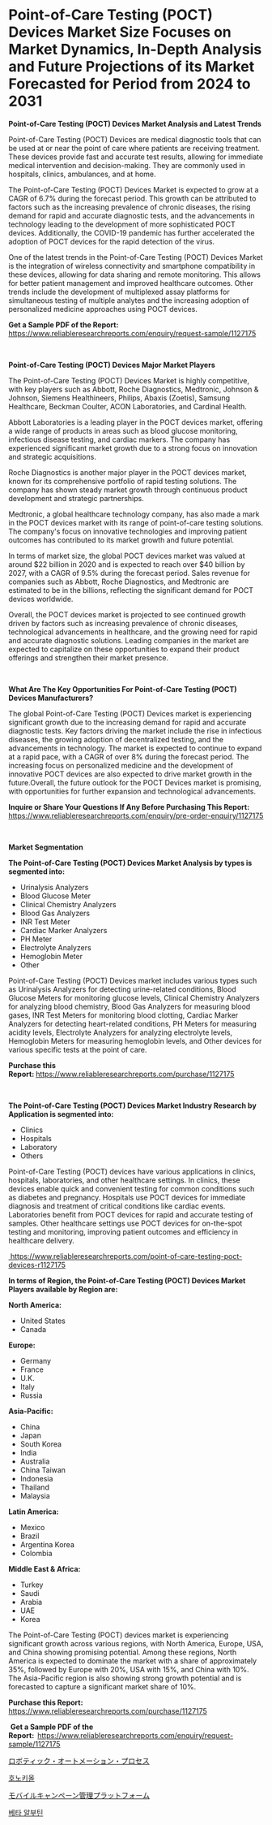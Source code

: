 <p><h1>Point-of-Care Testing (POCT) Devices Market Size Focuses on Market Dynamics, In-Depth Analysis and Future Projections of its Market Forecasted for Period from 2024 to 2031</h1></p><p><strong>Point-of-Care Testing (POCT) Devices Market Analysis and Latest Trends</strong></p>
<p><p>Point-of-Care Testing (POCT) Devices are medical diagnostic tools that can be used at or near the point of care where patients are receiving treatment. These devices provide fast and accurate test results, allowing for immediate medical intervention and decision-making. They are commonly used in hospitals, clinics, ambulances, and at home.</p><p>The Point-of-Care Testing (POCT) Devices Market is expected to grow at a CAGR of 6.7% during the forecast period. This growth can be attributed to factors such as the increasing prevalence of chronic diseases, the rising demand for rapid and accurate diagnostic tests, and the advancements in technology leading to the development of more sophisticated POCT devices. Additionally, the COVID-19 pandemic has further accelerated the adoption of POCT devices for the rapid detection of the virus.</p><p>One of the latest trends in the Point-of-Care Testing (POCT) Devices Market is the integration of wireless connectivity and smartphone compatibility in these devices, allowing for data sharing and remote monitoring. This allows for better patient management and improved healthcare outcomes. Other trends include the development of multiplexed assay platforms for simultaneous testing of multiple analytes and the increasing adoption of personalized medicine approaches using POCT devices.</p></p>
<p><strong>Get a Sample PDF of the Report:&nbsp;</strong> <a href="https://www.reliableresearchreports.com/enquiry/request-sample/1127175">https://www.reliableresearchreports.com/enquiry/request-sample/1127175</a></p>
<p>&nbsp;</p>
<p><strong>Point-of-Care Testing (POCT) Devices Major Market Players</strong></p>
<p><p>The Point-of-Care Testing (POCT) Devices Market is highly competitive, with key players such as Abbott, Roche Diagnostics, Medtronic, Johnson & Johnson, Siemens Healthineers, Philips, Abaxis (Zoetis), Samsung Healthcare, Beckman Coulter, ACON Laboratories, and Cardinal Health.</p><p>Abbott Laboratories is a leading player in the POCT devices market, offering a wide range of products in areas such as blood glucose monitoring, infectious disease testing, and cardiac markers. The company has experienced significant market growth due to a strong focus on innovation and strategic acquisitions.</p><p>Roche Diagnostics is another major player in the POCT devices market, known for its comprehensive portfolio of rapid testing solutions. The company has shown steady market growth through continuous product development and strategic partnerships.</p><p>Medtronic, a global healthcare technology company, has also made a mark in the POCT devices market with its range of point-of-care testing solutions. The company's focus on innovative technologies and improving patient outcomes has contributed to its market growth and future potential.</p><p>In terms of market size, the global POCT devices market was valued at around $22 billion in 2020 and is expected to reach over $40 billion by 2027, with a CAGR of 9.5% during the forecast period. Sales revenue for companies such as Abbott, Roche Diagnostics, and Medtronic are estimated to be in the billions, reflecting the significant demand for POCT devices worldwide.</p><p>Overall, the POCT devices market is projected to see continued growth driven by factors such as increasing prevalence of chronic diseases, technological advancements in healthcare, and the growing need for rapid and accurate diagnostic solutions. Leading companies in the market are expected to capitalize on these opportunities to expand their product offerings and strengthen their market presence.</p></p>
<p>&nbsp;</p>
<p><strong>What Are The Key Opportunities For Point-of-Care Testing (POCT) Devices Manufacturers?</strong></p>
<p><p>The global Point-of-Care Testing (POCT) Devices market is experiencing significant growth due to the increasing demand for rapid and accurate diagnostic tests. Key factors driving the market include the rise in infectious diseases, the growing adoption of decentralized testing, and the advancements in technology. The market is expected to continue to expand at a rapid pace, with a CAGR of over 8% during the forecast period. The increasing focus on personalized medicine and the development of innovative POCT devices are also expected to drive market growth in the future.Overall, the future outlook for the POCT Devices market is promising, with opportunities for further expansion and technological advancements.</p></p>
<p><strong>Inquire or Share Your Questions If Any Before Purchasing This Report:</strong> <a href="https://www.reliableresearchreports.com/enquiry/pre-order-enquiry/1127175">https://www.reliableresearchreports.com/enquiry/pre-order-enquiry/1127175</a></p>
<p>&nbsp;</p>
<p><strong>Market Segmentation</strong></p>
<p><strong>The Point-of-Care Testing (POCT) Devices Market Analysis by types is segmented into:</strong></p>
<p><ul><li>Urinalysis Analyzers</li><li>Blood Glucose Meter</li><li>Clinical Chemistry Analyzers</li><li>Blood Gas Analyzers</li><li>INR Test Meter</li><li>Cardiac Marker Analyzers</li><li>PH Meter</li><li>Electrolyte Analyzers</li><li>Hemoglobin Meter</li><li>Other</li></ul></p>
<p><p>Point-of-Care Testing (POCT) Devices market includes various types such as Urinalysis Analyzers for detecting urine-related conditions, Blood Glucose Meters for monitoring glucose levels, Clinical Chemistry Analyzers for analyzing blood chemistry, Blood Gas Analyzers for measuring blood gases, INR Test Meters for monitoring blood clotting, Cardiac Marker Analyzers for detecting heart-related conditions, PH Meters for measuring acidity levels, Electrolyte Analyzers for analyzing electrolyte levels, Hemoglobin Meters for measuring hemoglobin levels, and Other devices for various specific tests at the point of care.</p></p>
<p><strong>Purchase this Report:&nbsp;</strong><a href="https://www.reliableresearchreports.com/purchase/1127175">https://www.reliableresearchreports.com/purchase/1127175</a></p>
<p>&nbsp;</p>
<p><strong>The Point-of-Care Testing (POCT) Devices Market Industry Research by Application is segmented into:</strong></p>
<p><ul><li>Clinics</li><li>Hospitals</li><li>Laboratory</li><li>Others</li></ul></p>
<p><p>Point-of-Care Testing (POCT) devices have various applications in clinics, hospitals, laboratories, and other healthcare settings. In clinics, these devices enable quick and convenient testing for common conditions such as diabetes and pregnancy. Hospitals use POCT devices for immediate diagnosis and treatment of critical conditions like cardiac events. Laboratories benefit from POCT devices for rapid and accurate testing of samples. Other healthcare settings use POCT devices for on-the-spot testing and monitoring, improving patient outcomes and efficiency in healthcare delivery.</p></p>
<p><a href="https://www.reliableresearchreports.com/point-of-care-testing-poct-devices-r1127175">&nbsp;https://www.reliableresearchreports.com/point-of-care-testing-poct-devices-r1127175</a></p>
<p><strong>In terms of Region, the Point-of-Care Testing (POCT) Devices Market Players available by Region are:</strong></p>
<p>
    <p> <strong> North America: </strong>
        <ul>
            <li>United States</li>
            <li>Canada</li>
        </ul>
        </p> 
    <p> <strong> Europe: </strong>
        <ul>
            <li>Germany</li>
            <li>France</li>
            <li>U.K.</li>
            <li>Italy</li>
            <li>Russia</li>
        </ul>
        </p> 
    <p> <strong> Asia-Pacific: </strong>
        <ul>
            <li>China</li>
            <li>Japan</li>
            <li>South Korea</li>
            <li>India</li>
            <li>Australia</li>
            <li>China Taiwan</li>
            <li>Indonesia</li>
            <li>Thailand</li>
            <li>Malaysia</li>
        </ul>
        </p> 
    <p> <strong> Latin America: </strong>
        <ul>
            <li>Mexico</li>
            <li>Brazil</li>
            <li>Argentina Korea</li>
            <li>Colombia</li>
        </ul>
        </p> 
    <p> <strong> Middle East & Africa: </strong>
        <ul>
            <li>Turkey</li>
            <li>Saudi</li>
            <li>Arabia</li>
            <li>UAE</li>
            <li>Korea</li>
        </ul>
    </p>
    </p>
<p><p>The Point-of-Care Testing (POCT) devices market is experiencing significant growth across various regions, with North America, Europe, USA, and China showing promising potential. Among these regions, North America is expected to dominate the market with a share of approximately 35%, followed by Europe with 20%, USA with 15%, and China with 10%. The Asia-Pacific region is also showing strong growth potential and is forecasted to capture a significant market share of 10%.</p></p>
<p><strong>Purchase this Report: </strong><a href="https://www.reliableresearchreports.com/purchase/1127175">https://www.reliableresearchreports.com/purchase/1127175</a></p>
<p>&nbsp;<strong>Get a Sample PDF of the Report:&nbsp;&nbsp;</strong><a href="https://www.reliableresearchreports.com/enquiry/request-sample/1127175">https://www.reliableresearchreports.com/enquiry/request-sample/1127175</a></p>
<p><strong></strong></p>
<p><p><a href="https://medium.com/@brycenboyer2023/%E3%83%AD%E3%83%9C%E3%83%86%E3%82%A3%E3%83%83%E3%82%AF-%E3%82%AA%E3%83%BC%E3%83%88%E3%83%A1%E3%83%BC%E3%82%B7%E3%83%A7%E3%83%B3-%E3%83%97%E3%83%AD%E3%82%BB%E3%82%B9%E5%B8%82%E5%A0%B4%E3%81%AE%E3%82%A4%E3%83%B3%E3%82%B5%E3%82%A4%E3%83%88-%E5%B8%82%E5%A0%B4%E3%81%AE%E3%83%88%E3%83%AC%E3%83%B3%E3%83%89-%E6%88%90%E9%95%B7-2024%E5%B9%B4%E3%81%8B%E3%82%892031%E5%B9%B4%E3%81%BE%E3%81%A7%E3%81%AE%E4%BA%88%E6%B8%AC-4d6aa95df396">ロボティック・オートメーション・プロセス</a></p><p><a href="https://medium.com/@jaceykeebler2022/%ED%98%B8%EB%85%B8%ED%82%A4%EC%98%AC-%EC%8B%9C%EC%9E%A5-2031%EB%85%84%EA%B9%8C%EC%A7%80%EC%9D%98-%EB%8F%99%ED%96%A5-%EC%98%88%EC%B8%A1-%EB%B0%8F-%EA%B2%BD%EC%9F%81-%EB%B6%84%EC%84%9D-bded6206109e">호노키올</a></p><p><a href="https://medium.com/@brianayatt2023/%E3%83%A2%E3%83%90%E3%82%A4%E3%83%AB%E3%82%AD%E3%83%A3%E3%83%B3%E3%83%9A%E3%83%BC%E3%83%B3%E7%AE%A1%E7%90%86%E3%83%97%E3%83%A9%E3%83%83%E3%83%88%E3%83%95%E3%82%A9%E3%83%BC%E3%83%A0%E5%B8%82%E5%A0%B4%E3%81%AE%E5%88%86%E6%9E%90-2024%E5%B9%B4%E3%81%8B%E3%82%892031%E5%B9%B4%E3%81%BE%E3%81%A7%E3%81%AE%E3%82%B0%E3%83%AD%E3%83%BC%E3%83%90%E3%83%AB%E6%A5%AD%E7%95%8C%E3%81%AE%E5%B1%95%E6%9C%9B%E3%81%A8%E4%BA%88%E6%B8%AC-0078b3b78dfe">モバイルキャンペーン管理プラットフォーム</a></p><p><a href="https://medium.com/@isabelbogisich2022/%EB%B2%A0%ED%83%80-%EC%95%84%EB%A5%B4%EB%B6%80%ED%82%A8-%EC%8B%9C%EC%9E%A5-%EA%B2%BD%EC%9F%81-%EB%B6%84%EC%84%9D-%EC%8B%9C%EC%9E%A5-%ED%8A%B8%EB%A0%8C%EB%93%9C-%EB%B0%8F-2031%EB%85%84%EA%B9%8C%EC%A7%80%EC%9D%98-%EC%98%88%EC%B8%A1-b8f796472723">베타 알부틴</a></p></p>